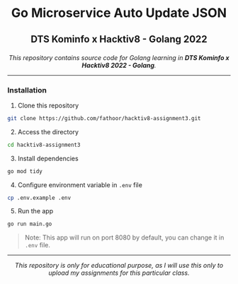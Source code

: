 # <p align="center">Go Microservice Auto Update JSON</p>

##  <p align="center">DTS Kominfo x Hacktiv8 - Golang 2022</p>
 <p align="center"><i>This repository contains source code for Golang learning in <b>DTS Kominfo x Hacktiv8 2022 - Golang</b>.</i></p>

***

### Installation
1. Clone this repository
```bash
git clone https://github.com/fathoor/hacktiv8-assignment3.git
```
2. Access the directory
```bash
cd hacktiv8-assignment3
```
3. Install dependencies
```bash
go mod tidy
```
4. Configure environment variable in `.env` file
```bash
cp .env.example .env
```
5. Run the app
```bash
go run main.go
```

> Note: This app will run on port 8080 by default, you can change it in `.env` file.

***

<p align="center"><i>This repository is only for educational purpose, as I will use this only to upload my assignments for this particular class.</i></p>

